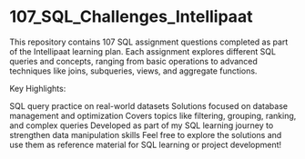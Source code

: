 # 107_SQL_Challenges_Intellipaat

This repository contains 107 SQL assignment questions completed as part of the Intellipaat learning plan. Each assignment explores different SQL queries and concepts, ranging from basic operations to advanced techniques like joins, subqueries, views, and aggregate functions.

Key Highlights:

SQL query practice on real-world datasets
Solutions focused on database management and optimization
Covers topics like filtering, grouping, ranking, and complex queries
Developed as part of my SQL learning journey to strengthen data manipulation skills
Feel free to explore the solutions and use them as reference material for SQL learning or project development!
